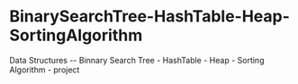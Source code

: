 # BinarySearchTree-HashTable-Heap-SortingAlgorithm
Data Structures -- Binnary Search Tree - HashTable - Heap - Sorting Algorithm - project
